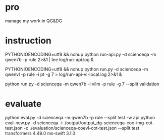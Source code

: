 # pro
manage my work in QG&amp;DG
# instruction
PYTHONIOENCODING=utf8 && nohup python run-api.py -d scienceqa -m qwen7b -p rule 2>&1 | tee log/run-api.log &

PYTHONIOENCODING=utf8 && nohup python run.py -d scienceqa -m qwenvl -p rule -i pt -g 7 > log/run-api-vl-local.log 2>&1 &

python run.py -d scienceqa -m qwen7b -i vllm -p rule -g 7 --split validation
# evaluate
python eval.py -d scienceqa -m qwen7b -p rule --split test -w api
python eval-new.py -d scienceqa -i ./output/output_dg-scienceqa-coe-img-cot-test.json -o ./evaluation/scienceqa-coevl-cot-test.json --split test
transformers                      4.49.0
ms-swift  3.1.0